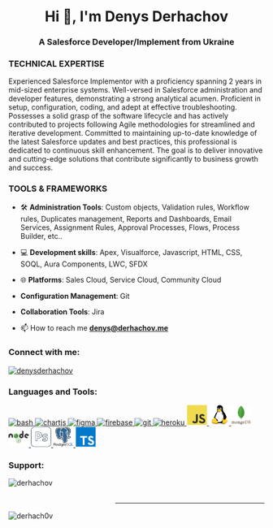 <h1 align="center">Hi 👋, I'm Denys Derhachov</h1>
<h3 align="center">A Salesforce Developer/Implement from Ukraine</h3>

### TECHNICAL EXPERTISE

Experienced Salesforce Implementor with a proficiency spanning 2 years in
mid-sized enterprise systems. Well-versed in Salesforce administration and
developer features, demonstrating a strong analytical acumen. Proficient in
setup, configuration, coding, and adept at effective troubleshooting.
Possesses a solid grasp of the software lifecycle and has actively contributed
to projects following Agile methodologies for streamlined and iterative
development.
Committed to maintaining up-to-date knowledge of the latest Salesforce
updates and best practices, this professional is dedicated to continuous skill
enhancement. The goal is to deliver innovative and cutting-edge solutions that
contribute significantly to business growth and success.

### TOOLS & FRAMEWORKS

- 🛠️ **Administration Tools**: Custom objects, Validation rules, Workflow rules,
  Duplicates management, Reports and Dashboards, Email Services,
  Assignment Rules, Approval Processes, Flows, Process Builder, etc..
- 💻 **Development skills**: Apex, Visualforce, Javascript, HTML, CSS, SOQL, Aura
  Components, LWC, SFDX
- 🌐 **Platforms**: Sales Cloud, Service Cloud, Community Cloud
- **Configuration Management**: Git
- **Collaboration Tools**: Jira

- 📫 How to reach me **denys@derhachov.me**

<h3 align="left">Connect with me:</h3>
<p align="left">
<a href="https://instagram.com/denysderhachov" target="blank"><img align="center" src="https://raw.githubusercontent.com/rahuldkjain/github-profile-readme-generator/master/src/images/icons/Social/instagram.svg" alt="denysderhachov" height="30" width="40" /></a>
</p>

<h3 align="left">Languages and Tools:</h3>
<p align="left"> <a href="https://www.gnu.org/software/bash/" target="_blank" rel="noreferrer"> <img src="https://www.vectorlogo.zone/logos/gnu_bash/gnu_bash-icon.svg" alt="bash" width="40" height="40"/> </a> <a href="salesforce.com" target="_blank" rel="noreferrer"> <img src="https://upload.wikimedia.org/wikipedia/commons/f/f9/Salesforce.com_logo.svg" alt="chartjs" width="40" height="40"/> </a> <a href="https://www.figma.com/" target="_blank" rel="noreferrer"> <img src="https://www.vectorlogo.zone/logos/figma/figma-icon.svg" alt="figma" width="40" height="40"/> </a> <a href="https://firebase.google.com/" target="_blank" rel="noreferrer"> <img src="https://www.vectorlogo.zone/logos/firebase/firebase-icon.svg" alt="firebase" width="40" height="40"/> </a> <a href="https://git-scm.com/" target="_blank" rel="noreferrer"> <img src="https://www.vectorlogo.zone/logos/git-scm/git-scm-icon.svg" alt="git" width="40" height="40"/> </a> <a href="https://heroku.com" target="_blank" rel="noreferrer"> <img src="https://www.vectorlogo.zone/logos/heroku/heroku-icon.svg" alt="heroku" width="40" height="40"/> </a> <a href="https://developer.mozilla.org/en-US/docs/Web/JavaScript" target="_blank" rel="noreferrer"> <img src="https://raw.githubusercontent.com/devicons/devicon/master/icons/javascript/javascript-original.svg" alt="javascript" width="40" height="40"/> </a> <a href="https://www.linux.org/" target="_blank" rel="noreferrer"> <img src="https://raw.githubusercontent.com/devicons/devicon/master/icons/linux/linux-original.svg" alt="linux" width="40" height="40"/> </a> <a href="https://www.mongodb.com/" target="_blank" rel="noreferrer"> <img src="https://raw.githubusercontent.com/devicons/devicon/master/icons/mongodb/mongodb-original-wordmark.svg" alt="mongodb" width="40" height="40"/> </a> <a href="https://nodejs.org" target="_blank" rel="noreferrer"> <img src="https://raw.githubusercontent.com/devicons/devicon/master/icons/nodejs/nodejs-original-wordmark.svg" alt="nodejs" width="40" height="40"/> </a> <a href="https://www.photoshop.com/en" target="_blank" rel="noreferrer"> <img src="https://raw.githubusercontent.com/devicons/devicon/master/icons/photoshop/photoshop-line.svg" alt="photoshop" width="40" height="40"/> </a> <a href="https://www.postgresql.org" target="_blank" rel="noreferrer"> <img src="https://raw.githubusercontent.com/devicons/devicon/master/icons/postgresql/postgresql-original-wordmark.svg" alt="postgresql" width="40" height="40"/> </a> <a href="https://www.typescriptlang.org/" target="_blank" rel="noreferrer"> <img src="https://raw.githubusercontent.com/devicons/devicon/master/icons/typescript/typescript-original.svg" alt="typescript" width="40" height="40"/> </a> </p>

<h3 align="left">Support:</h3>
<p><a href="https://ko-fi.com/derhachov"> <img align="left" src="https://cdn.ko-fi.com/cdn/kofi6.png?v=3" height="50" width="210" alt="derhachov" /></a></p><br><br>

<hr/>

<p><img align="center" src="https://github-readme-streak-stats.herokuapp.com/?user=derhach0v&" alt="derhach0v" /></p>
